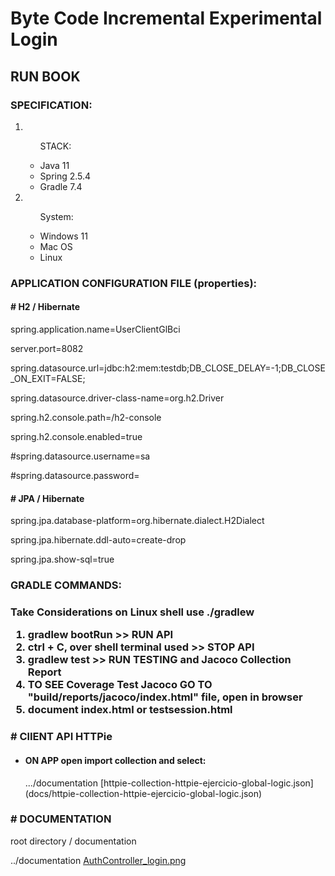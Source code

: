 # Byte Code Incremental Experimental Login

<h2>RUN BOOK</h2> 

<h3>SPECIFICATION:</h3>

<ol>
<li> 
<ul> 
<p> STACK: </p>
<li>Java 11</li> 
<li>Spring 2.5.4</li>
<li>Gradle 7.4</li>
</ul>
</li>

<li> 
<ul><p> System: </p>
<li>Windows 11</li> 
<li>Mac OS</li>
<li>Linux</li>
</ul>
</li>

</ol>

<h3> APPLICATION CONFIGURATION FILE (properties): </h3>

<h4># H2 / Hibernate </h4>
spring.application.name=UserClientGlBci 

server.port=8082 

spring.datasource.url=jdbc:h2:mem:testdb;DB_CLOSE_DELAY=-1;DB_CLOSE_ON_EXIT=FALSE;

spring.datasource.driver-class-name=org.h2.Driver

spring.h2.console.path=/h2-console

spring.h2.console.enabled=true

#spring.datasource.username=sa

#spring.datasource.password=

<h4># JPA / Hibernate</h4>

spring.jpa.database-platform=org.hibernate.dialect.H2Dialect

spring.jpa.hibernate.ddl-auto=create-drop

spring.jpa.show-sql=true

<h3>GRADLE COMMANDS:<h3> 

Take Considerations on Linux shell use ./gradlew

<ol>
<li>gradlew bootRun >> RUN API</li>
<li>ctrl + C, over shell terminal used >> STOP API</li>
<li>gradlew test >> RUN TESTING and Jacoco Collection Report </li>
<li>TO SEE Coverage Test Jacoco GO TO "build/reports/jacoco/index.html" file, open in browser</li>
<li>document index.html or testsession.html</li>
</ol>

<h3># ClIENT API HTTPie </h3>

- <h4> ON APP open import collection and select: </h4> .../documentation [httpie-collection-httpie-ejercicio-global-logic.json](docs/httpie-collection-httpie-ejercicio-global-logic.json)

<h3># DOCUMENTATION</h3>
root directory / documentation

../documentation [AuthController_login.png](docs/AuthController_login.png)


